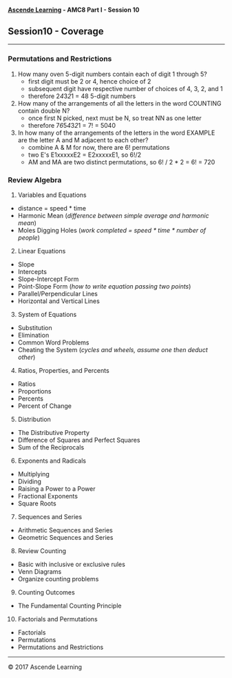 #### [Ascende Learning](https://ascendelearning.com/) - AMC8 Part I - Session 10
## Session10 - Coverage
- - - 

### Permutations and Restrictions
1. How many oven 5-digit numbers contain each of digit 1 through 5?
   * first digit must be 2 or 4, hence choice of 2
   * subsequent digit have respective number of choices of 4, 3, 2, and 1
   * therefore 2*4*3*2*1 = 48 5-digit numbers
2. How many of the arrangements of all the letters in the word COUNTING contain double N?
   * once first N picked, next must be N, so treat NN as one letter
   * therefore 7*6*5*4*3*2*1 = 7! = 5040
3. In how many of the arrangements of the letters in the word EXAMPLE are the letter A and M adjacent to each other?
   * combine A & M for now, there are 6! permutations
   * two E's E1xxxxxE2 = E2xxxxxE1, so 6!/2
   * AM and MA are two distinct permutations, so 6! / 2 * 2 = 6! = 720

### Review Algebra
1. Variables and Equations
  - distance = speed * time
  - Harmonic Mean (_difference between simple average and harmonic mean_)
  - Moles Digging Holes (_work completed = speed * time * number of people_)
2. Linear Equations
  - Slope
  - Intercepts
  - Slope-Intercept Form
  - Point-Slope Form (_how to write equation passing two points_)
  - Parallel/Perpendicular Lines
  - Horizontal and Vertical Lines
3. System of Equations
  - Substitution
  - Elimination
  - Common Word Problems
  - Cheating the System (_cycles and wheels, assume one then deduct other_)
4. Ratios, Properties, and Percents
  - Ratios
  - Proportions
  - Percents
  - Percent of Change
5. Distribution
  - The Distributive Property
  - Difference of Squares and Perfect Squares
  - Sum of the Reciprocals
6. Exponents and Radicals
  - Multiplying
  - Dividing
  - Raising a Power to a Power
  - Fractional Exponents
  - Square Roots
7. Sequences and Series
  - Arithmetic Sequences and Series
  - Geometric Sequences and Series

8. Review Counting
  - Basic with inclusive or exclusive rules
  - Venn Diagrams
  - Organize counting problems
9. Counting Outcomes
  - The Fundamental Counting Principle
10. Factorials and Permutations
  - Factorials
  - Permutations
  - Permutations and Restrictions

- - -

<div class="footer">
    &copy; 2017 Ascende Learning
</div>

  
